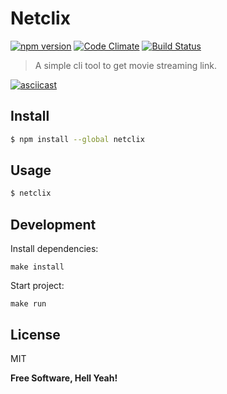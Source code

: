 Netclix
===

[![npm version](https://badge.fury.io/js/netclix.svg)](https://badge.fury.io/js/netclix)
[![Code Climate](https://codeclimate.com/github/stoneo/netclix/badges/gpa.svg)](https://codeclimate.com/github/stoneo/netclix)
[![Build Status](https://travis-ci.org/stoneo/netclix.svg?branch=master)](https://travis-ci.org/stoneo/netclix/)

> A simple cli tool to get movie streaming link.

[![asciicast](https://asciinema.org/a/125918.png)](https://asciinema.org/a/125918?t=0:01)

Install
---

```bash
$ npm install --global netclix
```

Usage
---

```bash
$ netclix
```

## Development

Install dependencies:

`make install`

Start project:

`make run`

License
---

MIT

**Free Software, Hell Yeah!**
